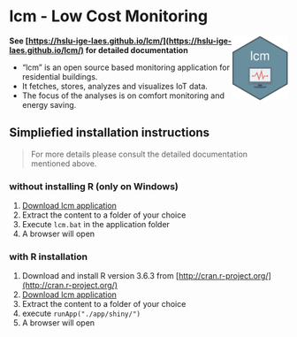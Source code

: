 # lcm - Low Cost Monitoring
<img src="https://github.com/hslu-ige-laes/lcm/raw/master/docs/assets/images/lcm.png" width="100" align="right" class="inline"/>

**See [https://hslu-ige-laes.github.io/lcm/](https://hslu-ige-laes.github.io/lcm/) for detailed documentation**

- “lcm” is an open source based monitoring application for residential buildings.
- It fetches, stores, analyzes and visualizes IoT data.
- The focus of the analyses is on comfort monitoring and energy saving.

## Simpliefied installation instructions
> For more details please consult the detailed documentation mentioned above.

### without installing R (only on Windows)
1. <a href="https://downgit.github.io/#/home?url=https://github.com/hslu-ige-laes/lcm" download>Download lcm application</a>
1. Extract the content to a folder of your choice
1. Execute `lcm.bat` in the application folder
1. A browser will open

### with R installation
1. Download and install R version 3.6.3 from [http://cran.r-project.org/](http://cran.r-project.org/)
1. <a href="https://downgit.github.io/#/home?url=https://github.com/hslu-ige-laes/lcm" download>Download lcm application</a>
1. Extract the content to a folder of your choice
1. execute `runApp("./app/shiny/")`
1. A browser will open


